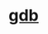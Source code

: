 # **[gdb](https://developers.redhat.com/articles/the-gdb-developers-gnu-debugger-tutorial-part-1-getting-started-with-the-debugger#startup_scripts)**
